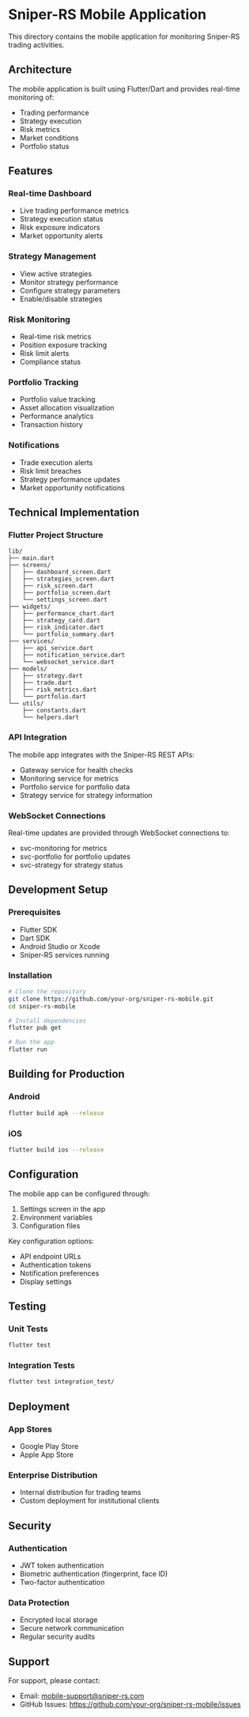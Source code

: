 # Sniper-RS Mobile Application

This directory contains the mobile application for monitoring Sniper-RS trading activities.

## Architecture

The mobile application is built using Flutter/Dart and provides real-time monitoring of:
- Trading performance
- Strategy execution
- Risk metrics
- Market conditions
- Portfolio status

## Features

### Real-time Dashboard
- Live trading performance metrics
- Strategy execution status
- Risk exposure indicators
- Market opportunity alerts

### Strategy Management
- View active strategies
- Monitor strategy performance
- Configure strategy parameters
- Enable/disable strategies

### Risk Monitoring
- Real-time risk metrics
- Position exposure tracking
- Risk limit alerts
- Compliance status

### Portfolio Tracking
- Portfolio value tracking
- Asset allocation visualization
- Performance analytics
- Transaction history

### Notifications
- Trade execution alerts
- Risk limit breaches
- Strategy performance updates
- Market opportunity notifications

## Technical Implementation

### Flutter Project Structure
```
lib/
├── main.dart
├── screens/
│   ├── dashboard_screen.dart
│   ├── strategies_screen.dart
│   ├── risk_screen.dart
│   ├── portfolio_screen.dart
│   └── settings_screen.dart
├── widgets/
│   ├── performance_chart.dart
│   ├── strategy_card.dart
│   ├── risk_indicator.dart
│   └── portfolio_summary.dart
├── services/
│   ├── api_service.dart
│   ├── notification_service.dart
│   └── websocket_service.dart
├── models/
│   ├── strategy.dart
│   ├── trade.dart
│   ├── risk_metrics.dart
│   └── portfolio.dart
└── utils/
    ├── constants.dart
    └── helpers.dart
```

### API Integration
The mobile app integrates with the Sniper-RS REST APIs:
- Gateway service for health checks
- Monitoring service for metrics
- Portfolio service for portfolio data
- Strategy service for strategy information

### WebSocket Connections
Real-time updates are provided through WebSocket connections to:
- svc-monitoring for metrics
- svc-portfolio for portfolio updates
- svc-strategy for strategy status

## Development Setup

### Prerequisites
- Flutter SDK
- Dart SDK
- Android Studio or Xcode
- Sniper-RS services running

### Installation
```bash
# Clone the repository
git clone https://github.com/your-org/sniper-rs-mobile.git
cd sniper-rs-mobile

# Install dependencies
flutter pub get

# Run the app
flutter run
```

## Building for Production

### Android
```bash
flutter build apk --release
```

### iOS
```bash
flutter build ios --release
```

## Configuration

The mobile app can be configured through:
1. Settings screen in the app
2. Environment variables
3. Configuration files

Key configuration options:
- API endpoint URLs
- Authentication tokens
- Notification preferences
- Display settings

## Testing

### Unit Tests
```bash
flutter test
```

### Integration Tests
```bash
flutter test integration_test/
```

## Deployment

### App Stores
- Google Play Store
- Apple App Store

### Enterprise Distribution
- Internal distribution for trading teams
- Custom deployment for institutional clients

## Security

### Authentication
- JWT token authentication
- Biometric authentication (fingerprint, face ID)
- Two-factor authentication

### Data Protection
- Encrypted local storage
- Secure network communication
- Regular security audits

## Support

For support, please contact:
- Email: mobile-support@sniper-rs.com
- GitHub Issues: https://github.com/your-org/sniper-rs-mobile/issues